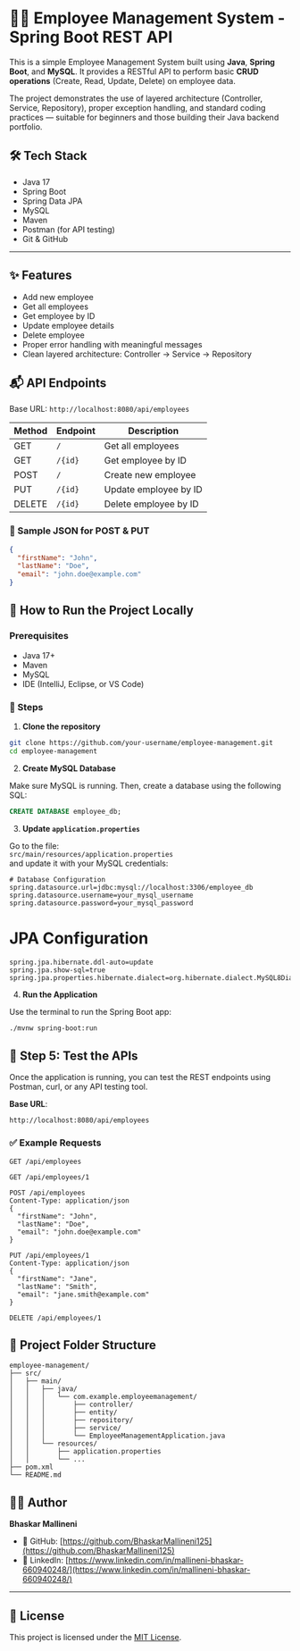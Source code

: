 # 🧑‍💼 Employee Management System - Spring Boot REST API

This is a simple Employee Management System built using **Java**, **Spring Boot**, and **MySQL**. It provides a RESTful API to perform basic **CRUD operations** (Create, Read, Update, Delete) on employee data.

The project demonstrates the use of layered architecture (Controller, Service, Repository), proper exception handling, and standard coding practices — suitable for beginners and those building their Java backend portfolio.

## 🛠️ Tech Stack

- Java 17
- Spring Boot
- Spring Data JPA
- MySQL
- Maven
- Postman (for API testing)
- Git & GitHub

---

## ✨ Features

- Add new employee
- Get all employees
- Get employee by ID
- Update employee details
- Delete employee
- Proper error handling with meaningful messages
- Clean layered architecture: Controller → Service → Repository

## 📬 API Endpoints

Base URL: `http://localhost:8080/api/employees`

| Method | Endpoint               | Description             |
|--------|------------------------|-------------------------|
| GET    | `/`                    | Get all employees       |
| GET    | `/{id}`                | Get employee by ID      |
| POST   | `/`                    | Create new employee     |
| PUT    | `/{id}`                | Update employee by ID   |
| DELETE | `/{id}`                | Delete employee by ID   |

### 📌 Sample JSON for POST & PUT

```json
{
  "firstName": "John",
  "lastName": "Doe",
  "email": "john.doe@example.com"
}
```

## 🚀 How to Run the Project Locally

### Prerequisites
- Java 17+
- Maven
- MySQL
- IDE (IntelliJ, Eclipse, or VS Code)

### 🧰 Steps

1. **Clone the repository**

```bash
git clone https://github.com/your-username/employee-management.git
cd employee-management
```

2. **Create MySQL Database**

Make sure MySQL is running. Then, create a database using the following SQL:

```sql
CREATE DATABASE employee_db;
```
3. **Update `application.properties`**

Go to the file:  
`src/main/resources/application.properties`  
and update it with your MySQL credentials:

```properties
# Database Configuration
spring.datasource.url=jdbc:mysql://localhost:3306/employee_db
spring.datasource.username=your_mysql_username
spring.datasource.password=your_mysql_password
```
# JPA Configuration
```
spring.jpa.hibernate.ddl-auto=update
spring.jpa.show-sql=true
spring.jpa.properties.hibernate.dialect=org.hibernate.dialect.MySQL8Dialect
```
4. **Run the Application**

Use the terminal to run the Spring Boot app:

```bash
./mvnw spring-boot:run
```
## 🧪 Step 5: Test the APIs

Once the application is running, you can test the REST endpoints using Postman, curl, or any API testing tool.

**Base URL**:
```
http://localhost:8080/api/employees
```
### ✅ Example Requests

```http
GET /api/employees

GET /api/employees/1

POST /api/employees
Content-Type: application/json
{
  "firstName": "John",
  "lastName": "Doe",
  "email": "john.doe@example.com"
}

PUT /api/employees/1
Content-Type: application/json
{
  "firstName": "Jane",
  "lastName": "Smith",
  "email": "jane.smith@example.com"
}

DELETE /api/employees/1
```
## 📁 Project Folder Structure
```
employee-management/
├── src/
│   ├── main/
│   │   ├── java/
│   │   │   └── com.example.employeemanagement/
│   │   │       ├── controller/
│   │   │       ├── entity/
│   │   │       ├── repository/
│   │   │       ├── service/
│   │   │       └── EmployeeManagementApplication.java
│   │   └── resources/
│   │       ├── application.properties
│   │       └── ...
├── pom.xml
└── README.md
```

## 🙋‍♂️ Author

**Bhaskar Mallineni**

- 🔗 GitHub: [https://github.com/BhaskarMallineni125](https://github.com/BhaskarMallineni125)
- 💼 LinkedIn: [https://www.linkedin.com/in/mallineni-bhaskar-660940248/](https://www.linkedin.com/in/mallineni-bhaskar-660940248/)

---

## 📌 License

This project is licensed under the [MIT License](LICENSE).
